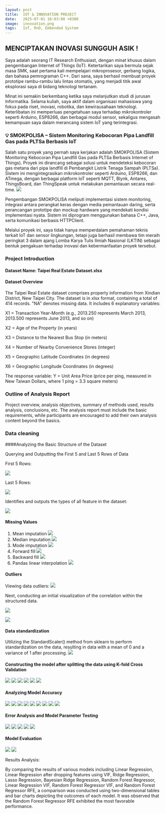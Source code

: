 ```yaml
---
layout: post
title:  IOT & INNOVATION PROJECT
date:   2025-07-01 16:03:00 +0300
image:  innovation.png
tags:   IoT, RnD, Embended System
---
```



## MENCIPTAKAN INOVASI SUNGGUH ASIK !

Saya adalah seorang IT Research Enthusiast, dengan minat khusus dalam pengembangan Internet of Things (IoT). Ketertarikan saya bermula sejak masa SMK, saat pertama kali mempelajari mikroprosesor, gerbang logika, dan bahasa pemrograman C++. Dari sana, saya berhasil membuat proyek prototipe rambu-rambu lalu lintas otomatis, yang menjadi titik awal eksplorasi saya di bidang teknologi tertanam.

Minat ini semakin berkembang ketika saya melanjutkan studi di jurusan Informatika. Selama kuliah, saya aktif dalam organisasi mahasiswa yang fokus pada riset, inovasi, robotika, dan kewirausahaan teknologi. Keterlibatan ini memperluas pengetahuan saya terhadap mikrokontroler seperti Arduino, ESP8266, dan berbagai modul sensor, sekaligus mengasah kemampuan saya dalam merancang sistem IoT yang terintegrasi.

### 💡 SMOKPOLISA – Sistem Monitoring Kebocoran Pipa Landfill Gas pada PLTSa Berbasis IoT
Salah satu proyek yang pernah saya kerjakan adalah SMOKPOLISA (Sistem Monitoring Kebocoran Pipa Landfill Gas pada PLTSa Berbasis Internet of Things). Proyek ini dirancang sebagai solusi untuk mendeteksi kebocoran gas metana dari pipa landfill di Pembangkit Listrik Tenaga Sampah (PLTSa). Sistem ini mengintegrasikan mikrokontroler seperti Arduino, ESP8266, dan ATmega, dengan berbagai platform IoT seperti MQTT, Blynk, Antares, ThingsBoard, dan ThingSpeak untuk melakukan pemantauan secara real-time.
![]({{site.baseurl}}/img/smokpolisa.png)

Pengembangan SMOKPOLISA meliputi implementasi sistem monitoring, integrasi antara perangkat keras dengan media pemantauan daring, serta perancangan prototipe dan mockup hardware yang mendekati kondisi implementasi nyata. Sistem ini diprogram menggunakan bahasa C++, Java, serta komunikasi berbasis HTTPClient.

Melalui proyek ini, saya tidak hanya memperdalam pemahaman teknis terkait IoT dan sensor lingkungan, tetapi juga berhasil membawa tim meraih peringkat 3 dalam ajang Lomba Karya Tulis Ilmiah Nasional (LKTIN) sebagai bentuk pengakuan terhadap inovasi dan kebermanfaatan proyek tersebut.
### Project Introduction

#### Dataset Name: Taipei Real Estate Dataset.xlsx

#### Dataset Overview

The Taipei Real Estate dataset comprises property information from Xindian District, New Taipei City. The dataset is in xlsx format, containing a total of 414 records. "NA" denotes missing data. It includes 6 explanatory variables:

X1 = Transaction Year-Month (e.g., 2013.250 represents March 2013, 2013.500 represents June 2013, and so on)

X2 = Age of the Property (in years)

X3 = Distance to the Nearest Bus Stop (in meters)

X4 = Number of Nearby Convenience Stores (integer)

X5 = Geographic Latitude Coordinates (in degrees)

X6 = Geographic Longitude Coordinates (in degrees)

The response variable:
Y = Unit Area Price (price per ping, measured in New Taiwan Dollars, where 1 ping = 3.3 square meters)

### Outline of Analysis Report

Project overview, analysis objectives, summary of methods used, results analysis, conclusions, etc. The analysis report must include the basic requirements, while participants are encouraged to add their own analysis content beyond the basics.

### Data cleaning

####Analyzing the Basic Structure of the Dataset

Querying and Outputting the First 5 and Last 5 Rows of Data

First 5 Rows:

![]({{site.baseurl}}/img/16.jpg)

Last 5 Rows:

![]({{site.baseurl}}/img/17.jpg)

Identifies and outputs the types of all feature in the dataset:

![]({{site.baseurl}}/img/18.jpg)

#### Missing Values 
1. Mean imputation
![]({{site.baseurl}}/img/19.jpg)
2. Median imputation
![]({{site.baseurl}}/img/20.jpg)
3. Mode imputation
![]({{site.baseurl}}/img/21.jpg)
4. Forward fill
![]({{site.baseurl}}/img/22.jpg)
5. Backward fill
![]({{site.baseurl}}/img/23.jpg)
6. Pandas linear interpolation
![]({{site.baseurl}}/img/24.jpg)

#### Outliers

Viewing data outliers:
![]({{site.baseurl}}/img/25.jpg)

Next, conducting an initial visualization of the correlation within the structured data.

![]({{site.baseurl}}/img/27.jpg)

![]({{site.baseurl}}/img/28.jpg)

#### Data standardization

Utilizing the StandardScaler() method from sklearn to perform standardization on the data, resulting in data with a mean of 0 and a variance of 1 after processing.
![]({{site.baseurl}}/img/26.jpg)

#### Constructing the model after splitting the data using K-fold Cross Validation

![]({{site.baseurl}}/img/29.jpg)
![]({{site.baseurl}}/img/30.jpg)
![]({{site.baseurl}}/img/31.jpg)
![]({{site.baseurl}}/img/32.jpg)
![]({{site.baseurl}}/img/33.jpg)
![]({{site.baseurl}}/img/34.jpg)

#### Analyzing Model Accuracy
![]({{site.baseurl}}/img/35.jpg)
![]({{site.baseurl}}/img/36.jpg)
![]({{site.baseurl}}/img/37.jpg)
![]({{site.baseurl}}/img/38.jpg)
![]({{site.baseurl}}/img/39.jpg)
![]({{site.baseurl}}/img/40.jpg)
![]({{site.baseurl}}/img/41.jpg)
![]({{site.baseurl}}/img/42.jpg)
![]({{site.baseurl}}/img/43.jpg)

#### Error Analysis and Model Parameter Testing
![]({{site.baseurl}}/img/44.jpg)
![]({{site.baseurl}}/img/45.jpg)
![]({{site.baseurl}}/img/46.jpg)
![]({{site.baseurl}}/img/47.jpg)
![]({{site.baseurl}}/img/48.jpg)


#### Model Evaluation
![]({{site.baseurl}}/img/49.jpg)
![]({{site.baseurl}}/img/50.jpg)

Results Analysis:

By comparing the results of various models including Linear Regression, Linear Regression after dropping features using VIF, Ridge Regression, Lasso Regression, Bayesian Ridge Regression, Random Forest Regressor, Linear Regression VIF, Random Forest Regressor VIF, and Random Forest Regressor RFE, a comparison was conducted using two-dimensional tables and bar charts depicting the outcomes of each model. It was observed that the Random Forest Regressor RFE exhibited the most favorable performance.
